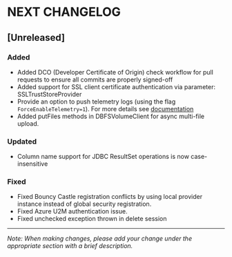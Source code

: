 # NEXT CHANGELOG

## [Unreleased]

### Added
- Added DCO (Developer Certificate of Origin) check workflow for pull requests to ensure all commits are properly signed-off
- Added support for SSL client certificate authentication via parameter: SSLTrustStoreProvider
- Provide an option to push telemetry logs (using the flag `ForceEnableTelemetry=1`). For more details see [documentation](https://docs.databricks.com/aws/en/integrations/jdbc-oss/properties#-telemetry-collection)
- Added putFiles methods in DBFSVolumeClient for async multi-file upload.

### Updated
- Column name support for JDBC ResultSet operations is now case-insensitive

### Fixed
- Fixed Bouncy Castle registration conflicts by using local provider instance instead of global security registration.
- Fixed Azure U2M authentication issue.
- Fixed unchecked exception thrown in delete session

---
*Note: When making changes, please add your change under the appropriate section with a brief description.* 

